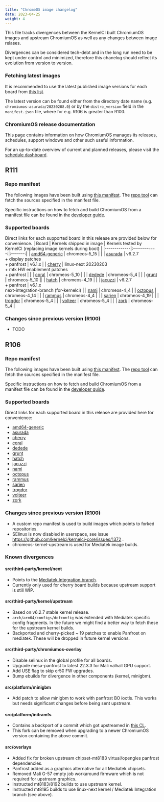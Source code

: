 ```yaml
---
title: "ChromeOS image changelog"
date: 2023-04-25
weight: 4
---
```


This file tracks divergences between the KernelCI built ChromiumOS images and upstream ChromiumOS as well as any changes between image relases.

Divergences can be considered tech-debt and in the long run need to be kept under control and minimized, therefore this chanelog should reflect its evolution from version to version.

### Fetching latest images

It is recommended to use the latest published image versions for each board from [this list](https://storage.chromeos.kernelci.org/images/rootfs/chromeos/).

The latest version can be found either from the directory date name (e.g. `chromiumos-asurada/20230208.0`) or by the `distro_version` field in the `manifest.json` file, where for e.g. R106 is greater than R100.

### ChromiumOS release documentation

[This page](https://chromium.googlesource.com/chromiumos/docs/+/HEAD/releases.md) contains information on how ChromiumOS manages its releases, schedules, support windows and other such useful information.

For an up-to-date overview of current and planned releases, please visit the [schedule dashboard](https://chromiumdash.appspot.com/schedule).

## R111

### Repo manifest

The following images have been built using [this manifest](https://github.com/kernelci/kernelci-core/blob/chromeos/config/rootfs/chromiumos/cros-snapshot-release-R111-15329.B.xml). The [repo tool](https://code.google.com/archive/p/git-repo/) can fetch the sources specified in the manifest file.

Specific instructions on how to fetch and build ChromiumOS from a manifest file can be found in the [developer guide](https://chromium.googlesource.com/chromiumos/docs/+/main/developer_guide.md).

### Supported boards

Direct links for each supported board in this release are provided below for convenience.
| Board       | Kernels shipped in image | Kernels tested by KernelCI (replacing image kernels during boot) |
|-------------|:------------:|:-------:|
| [amd64-generic](https://storage.chromeos.kernelci.org/images/rootfs/chromeos/chromiumos-amd64-generic/20221102.0/arm64) | chromeos-5_15 | |
| [asurada](https://storage.chromeos.kernelci.org/images/rootfs/chromeos/chromiumos-asurada/20230208.0/arm64) | v6.2.7<br> + display patches<br> + panfrost | v6.1.x |
| [cherry](https://storage.chromeos.kernelci.org/images/rootfs/chromeos/chromiumos-cherry/20230330.0/arm64) | linux-next 20230203<br> + mtk HW enablement patches<br> + panfrost | |
| [coral](https://storage.chromeos.kernelci.org/images/rootfs/chromeos/chromiumos-coral/20221026.0/amd64) | chromeos-5_10 | |
| [dedede](https://storage.chromeos.kernelci.org/images/rootfs/chromeos/chromiumos-dedede/20221113.0/amd64/) | chromeos-5_4 | |
| [grunt](https://storage.chromeos.kernelci.org/images/rootfs/chromeos/chromiumos-grunt/20221028.0/amd64/) | chromeos-5_10 ||
| [hatch](https://storage.chromeos.kernelci.org/images/rootfs/chromeos/chromiumos-hatch/20221027.0/amd64/) | chromeos-4_19 | |
| [jacuzzi](https://storage.chromeos.kernelci.org/images/rootfs/chromeos/chromiumos-jacuzzi/20230206.0/arm64/) | v6.2.7 <br> + panfrost | v6.1.x <br> next-integration-branch (for-kernelci) |
| [nami](https://storage.chromeos.kernelci.org/images/rootfs/chromeos/chromiumos-nami/20221120.0/amd64/) | chromeos-4_4 | | [octopus](https://storage.chromeos.kernelci.org/images/rootfs/chromeos/chromiumos-octopus/20221025.0/amd64/) | chromeos-4_14 | |
| [rammus](https://storage.chromeos.kernelci.org/images/rootfs/chromeos/chromiumos-rammus/20221116.0/amd64/) | chromeos-4_4 | |
| [sarien](https://storage.chromeos.kernelci.org/images/rootfs/chromeos/chromiumos-sarien/20221111.0/amd64/) | chromeos-4_19 | |
| [trogdor](https://storage.chromeos.kernelci.org/images/rootfs/chromeos/chromiumos-trogdor/20230214.0/arm64/) | chromeos-5_4 | |
| [volteer](https://storage.chromeos.kernelci.org/images/rootfs/chromeos/chromiumos-volteer/20221115.0/amd64/) | chromeos-5_4 | |
| [zork](https://storage.chromeos.kernelci.org/images/rootfs/chromeos/chromiumos-zork/20221115.0/amd64/) | chromeos-5_4 |

### Changes since previous version (R100)
- TODO

## R106

### Repo manifest

The following images have been built using [this manifest](https://github.com/kernelci/kernelci-core/blob/chromeos/config/rootfs/chromiumos/cros-snapshot-release-R106-15054.B.xml). The [repo tool](https://code.google.com/archive/p/git-repo/) can fetch the sources specified in the manifest file.

Specific instructions on how to fetch and build ChromiumOS from a manifest file can be found in the [developer guide](https://chromium.googlesource.com/chromiumos/docs/+/main/developer_guide.md).

### Supported boards

Direct links for each supported board in this release are provided here for convenience:
- [amd64-generic](https://storage.chromeos.kernelci.org/images/rootfs/chromeos/chromiumos-amd64-generic/20221102.0/arm64)
- [asurada](https://storage.chromeos.kernelci.org/images/rootfs/chromeos/chromiumos-asurada/20230208.0/arm64)
- [cherry](https://storage.chromeos.kernelci.org/images/rootfs/chromeos/chromiumos-cherry/20230330.0/arm64)
- [coral](https://storage.chromeos.kernelci.org/images/rootfs/chromeos/chromiumos-coral/20221026.0/amd64)
- [dedede](https://storage.chromeos.kernelci.org/images/rootfs/chromeos/chromiumos-dedede/20221113.0/amd64/)
- [grunt](https://storage.chromeos.kernelci.org/images/rootfs/chromeos/chromiumos-grunt/20221028.0/amd64/)
- [hatch](https://storage.chromeos.kernelci.org/images/rootfs/chromeos/chromiumos-hatch/20221027.0/amd64/)
- [jacuzzi](https://storage.chromeos.kernelci.org/images/rootfs/chromeos/chromiumos-jacuzzi/20230206.0/arm64/)
- [nami](https://storage.chromeos.kernelci.org/images/rootfs/chromeos/chromiumos-nami/20221120.0/amd64/)
- [octopus](https://storage.chromeos.kernelci.org/images/rootfs/chromeos/chromiumos-octopus/20221025.0/amd64/)
- [rammus](https://storage.chromeos.kernelci.org/images/rootfs/chromeos/chromiumos-rammus/20221116.0/amd64/)
- [sarien](https://storage.chromeos.kernelci.org/images/rootfs/chromeos/chromiumos-sarien/20221111.0/amd64/)
- [trogdor](https://storage.chromeos.kernelci.org/images/rootfs/chromeos/chromiumos-trogdor/20230214.0/arm64/)
- [volteer](https://storage.chromeos.kernelci.org/images/rootfs/chromeos/chromiumos-volteer/20221115.0/amd64/)
- [zork](https://storage.chromeos.kernelci.org/images/rootfs/chromeos/chromiumos-zork/20221115.0/amd64/)

### Changes since previous version (R100)
- A custom repo manifest is used to build images which points to forked repositories.
- SElinux is now disabled in userspace, see issue https://github.com/kernelci/kernelci-core/issues/1372 .
- chromeos-kernel-upstream is used for Mediatek image builds.

### Known divergences

#### src/third-party/kernel/next
- Points to the [Mediatek Integration branch](https://gitlab.collabora.com/google/chromeos-kernel/-/tree/for-kernelci).
- Currently only used for cherry board builds because upstream support is still WIP.

#### src/third-party/kernel/upstream
- Based on v6.2.7 stable kernel release.
- `arch/arm64/configs/defconfig` was extended with Mediatek specific config fragments. In the future we might find a better way to fetch these for the upstream kernel builds.
- Backported and cherry-picked ~ 19 patches to enable Panfrost on mediatek. These will be dropped in future kernel versions.

#### src/third-party/chromiumos-overlay
- Disable selinux in the global profile for all boards.
- Upgrade mesa-panfrost to latest 22.3.3 for Mali valhall GPU support.
- Add USE flag to skip cr50 FW upgrades.
- Bump ebuilds for divergence in other components (kernel, minigbm).

#### src/platform/minigbm
- Add patch to allow minigbm to work with panfrost BO ioctls. This works but needs significant changes before being sent upstream.

#### src/platform/initramfs
- Contains a backport of a commit which got upstreamed in [this CL](https://chromium-review.googlesource.com/c/chromiumos/platform/initramfs/+/4262007).
- This fork can be removed when upgrading to a newer ChromiumOS version containing the above commit.

#### src/overlays
- Added fix for broken upstream chipset-mt8183 virtual/opengles panfrost dependencies.
- Panfrost added as a graphics alternative for all Mediatek chipsets.
- Removed Mali G-57 empty job workaround firmware which is not required for upstream graphics.
- Instructed mt8183/8192 builds to use upstream kernel.
- Instructed mt8195 builds to use linux-next kernel / Mediatek Integration branch (see above).
